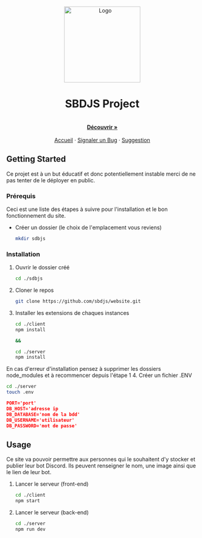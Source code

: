 <!-- PROJECT LOGO -->
<br />
<p align="center">
  <a href="#">
    <img src="https://cdn.discordapp.com/attachments/758780924833169418/900105439071576184/logo.png" alt="Logo" width="200" height="200">
  </a>

  <h1 align="center"><b>SBDJS Project</b></h1>

  <p align="center">
    <br />
    <a href="https://github.com/sbdjs/website"><strong>Découvrir »</strong></a>
    <br />
    <br />
    <a href="https://github.com/sbdjs/website">Accueil</a>
    ·
    <a href="https://github.com/sbdjs/website/issues">Signaler un Bug</a>
    ·
    <a href="https://github.com/sbdjs/website/issues">Suggestion</a>
  </p>
</p>

<!-- GETTING STARTED -->
## Getting Started

Ce projet est à un but éducatif et donc potentiellement instable merci de ne pas tenter de le déployer en public.

### Prérequis

Ceci est une liste des étapes à suivre pour l'installation et le bon fonctionnement du site.

* Créer un dossier (le choix de l'emplacement vous reviens)
  ```sh
  mkdir sdbjs
  ```
 
### Installation

1. Ouvrir le dossier créé
   ```sh
   cd ./sdbjs
   ```

2. Cloner le repos
   ```sh
   git clone https://github.com/sbdjs/website.git
   ```
3. Installer les extensions de chaques instances
   ```sh
   cd ./client
   npm install

   &&

   cd ./server
   npm install
   ```
En cas d'erreur d'installation pensez à supprimer les dossiers node_modules et à recommencer depuis l'étape 1
4. Créer un fichier .ENV
   ```sh
   cd ./server
   touch .env
   ```
   ```json
   PORT='port'
   DB_HOST='adresse ip
   DB_DATABASE='nom de la bdd'
   DB_USERNAME='utilisateur'
   DB_PASSWORD='mot de passe'
   ```

<!-- USAGE EXAMPLES -->
## Usage

Ce site va pouvoir permettre aux personnes qui le souhaitent d'y stocker et publier leur bot Discord.
Ils peuvent renseigner le nom, une image ainsi que le lien de leur bot.

1. Lancer le serveur (front-end)
   ```sh
   cd ./client
   npm start
   ```
2. Lancer le serveur (back-end)
   ```sh
   cd ./server
   npm run dev
   ```
